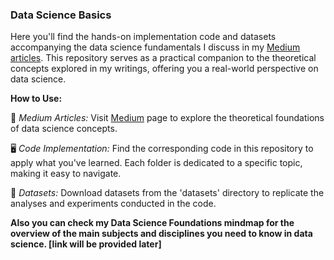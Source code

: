 ### Data Science Basics

Here you'll find the hands-on implementation code and datasets accompanying the data science fundamentals I discuss in my [Medium articles](https://medium.com/@aussiekom). This repository serves as a practical companion to the theoretical concepts explored in my writings, offering you a real-world perspective on data science.

**How to Use:**

📖 *Medium Articles:* Visit [Medium](https://medium.com/@aussiekom) page to explore the theoretical foundations of data science concepts.

🖥️ *Code Implementation:* Find the corresponding code in this repository to apply what you've learned. Each folder is dedicated to a specific topic, making it easy to navigate.

📂 *Datasets:* Download datasets from the 'datasets' directory to replicate the analyses and experiments conducted in the code.

**Also you can check my Data Science Foundations mindmap for the overview of the main subjects and disciplines you need to know in data science. [link will be provided later]** 
